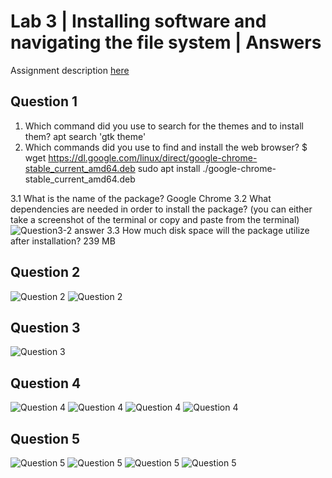# Lab 3 | Installing software and navigating the file system | Answers
Assignment description [here](https://raw.githubusercontent.com/ra559/cis106/main/labs/lab3.md)

## Question 1
1. Which command did you use to search for the themes and to install them?
   apt search 'gtk theme'
2. Which commands did you use to find and install the web browser?
   $ wget https://dl.google.com/linux/direct/google-chrome-stable_current_amd64.deb
    sudo apt install ./google-chrome-stable_current_amd64.deb

3.1 What is the name of the package?
    Google Chrome
3.2 What dependencies are needed in order to install the package? (you can either take a screenshot of the terminal or copy and paste from the terminal)
![Question3-2 answer](../imgs/Lab3/Lab3Q1.png)
3.3 How much disk space will the package utilize after installation?
239 MB
 

## Question 2
![Question 2](../imgs/Lab3/Lab3Q2.png)
![Question 2](../imgs/Lab3/Lab3Q2-2.png)
## Question 3
![Question 3](../imgs/Lab3/Lab3Q3.png)

## Question 4
![Question 4](../imgs/Lab3/Lab3Q4-1.png)
![Question 4](../imgs/Lab3/Lab3Q4-2.png)
![Question 4](../imgs/Lab3/Lab3Q4-2-1.png)
![Question 4](../imgs/Lab3/Lab3Q4-3.png)

## Question 5
![Question 5](../imgs/Lab3/Lab3Q5.png)
![Question 5](../imgs/Lab3/Lab3Q5-2.png)
![Question 5](../imgs/Lab3/Lab3Q5-3.png)
![Question 5](../imgs/Lab3/Lab3Q5-4.png)